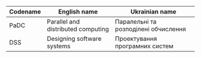 | Codename | English name | Ukrainian name |
| --- | --- | --- |
| PaDC | Parallel and distributed computing | Паралельні та розподілені обчислення |
| DSS | Designing software systems | Проектування програмних систем |
